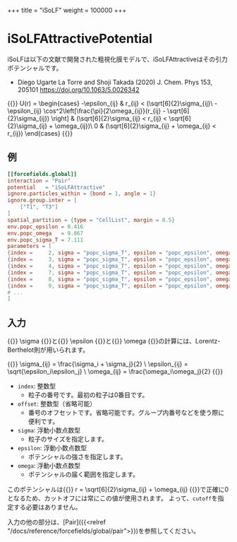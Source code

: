+++
title = "iSoLF"
weight = 100000
+++

# iSoLFAttractivePotential

iSoLFは以下の文献で開発された粗視化膜モデルで、iSoLFAttractiveはその引力ポテンシャルです。

- Diego Ugarte La Torre and Shoji Takada (2020) J. Chem. Phys 153, 205101
  https://doi.org/10.1063/5.0026342

{{<katex display>}}
U(r) =
\begin{cases}
-\epsilon_{ij} & r_{ij} < (\sqrt[6]{2}\sigma_{ij}\\
-\epsilon_{ij} \cos^2\left[\frac{\pi}{2\omega_{ij}}(r_{ij} - \sqrt[6]{2}\sigma_{ij}) \right] & (\sqrt[6]{2}\sigma_{ij} < r_{ij} < \sqrt[6]{2}\sigma_{ij} + \omega_{ij})\\
0 & (\sqrt[6]{2}\sigma_{ij} + \omega_{ij} < r_{ij})
\end{cases}
{{</katex>}}

## 例

```toml
[[forcefields.global]]
interaction = "Pair"
potential   = "iSoLFAttractive"
ignore.particles_within = {bond = 1, angle = 1}
ignore.group.inter = [
    ["T1", "T3"]
]
spatial_partition = {type = "CellList", margin = 0.5}
env.popc_epsilon = 0.416
env.popc_omega   = 9.867
env.popc_sigma_T = 7.111
parameters = [
{index =     2, sigma = "popc_sigma_T", epsilon = "popc_epsilon", omega = "popc_omega"},
{index =     3, sigma = "popc_sigma_T", epsilon = "popc_epsilon", omega = "popc_omega"},
{index =     4, sigma = "popc_sigma_T", epsilon = "popc_epsilon", omega = "popc_omega"},
{index =     7, sigma = "popc_sigma_T", epsilon = "popc_epsilon", omega = "popc_omega"},
{index =     8, sigma = "popc_sigma_T", epsilon = "popc_epsilon", omega = "popc_omega"},
{index =     9, sigma = "popc_sigma_T", epsilon = "popc_epsilon", omega = "popc_omega"},
# ...
]
```

## 入力

{{<katex>}} \sigma {{</katex>}}と{{<katex>}} \epsilon {{</katex>}}と{{<katex>}} \omega {{</katex>}}の計算には、Lorentz-Berthelot則が用いられます。

{{<katex display>}}
\sigma_{ij}   = \frac{\sigma_i + \sigma_j}{2} \\
\epsilon_{ij} = \sqrt{\epsilon_i\epsilon_j} \\
\omega_{ij}   = \frac{\omega_i\omega_j}{2}
{{</katex>}}

- `index`: 整数型
  - 粒子の番号です。最初の粒子は0番目です。
- `offset`: 整数型（省略可能）
  - 番号のオフセットです。省略可能です。グループ内番号などを使う際に便利です。
- `sigma`: 浮動小数点数型
  - 粒子のサイズを指定します。
- `epsilon`: 浮動小数点数型
  - ポテンシャルの強さを指定します。
- `omega`: 浮動小数点数型
  - ポテンシャルの届く範囲を指定します。

このポテンシャルは{{<katex>}} r = \sqrt[6]{2}\sigma_{ij} + \omega_{ij} {{</katex>}}で正確に0となるため、カットオフには常にこの値が使用されます。
よって、`cutoff`を指定する必要はありません。

入力の他の部分は、[Pair]({{<relref "/docs/reference/forcefields/global/pair">}})を参照してください。
